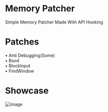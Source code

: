 # Memory Patcher
Simple Memory Patcher Made With API Hooking

# Patches
• Anti Debugging(Some)<br />
• Bsod<br />
• BlockInput<br />
• FindWindow<br />

# Showcase
![image](https://github.com/idkhidden/Memory-Patcher/assets/91305428/81cdf59a-a74e-4297-b62c-0b3b64655d21)

